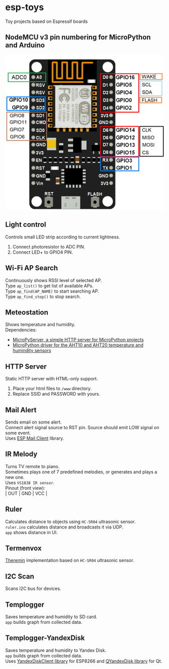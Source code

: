 # esp-toys
Toy projects based on Espressif boards

## NodeMCU v3 pin numbering for MicroPython and Arduino
![image_1](https://raw.githubusercontent.com/lxxxxl/esp-toys/master/images/pins.png?raw=true)  

## Light control
Controls small LED strip according to current lightness.  
1. Connect photoresistor to ADC PIN.  
2. Connect LED+ to GPIO4 PIN.  

## Wi-Fi AP Search
Continuously shows RSSI level of selected AP.  
Type `ap_list()` to get list of available APs.  
Type `ap_find(AP_NAME)` to start searching AP.  
Type `ap_find_stop()` to stop search.  

## Meteostation
Shows temperature and humidity.  
Dependencies:  
- [MicroPyServer, a simple HTTP server for MicroPython projects](https://github.com/troublegum/micropyserver)  
- [MicroPython driver for the AHT10 and AHT20 temperature and humindity sensors](https://github.com/targetblank/micropython_ahtx0)  

## HTTP Server
Static HTTP server with HTML-only support.  
1. Place your html files to `/www` directory.  
2. Replace SSID and PASSWORD with yours.  

## Mail Alert
Sends email on some alert.  
Connect alert signal source to RST pin. Source should emit LOW signal on some event.  
Uses [ESP Mail Client](https://github.com/mobizt/ESP-Mail-Client) library.

## IR Melody
Turns TV remote to piano.  
Sometimes plays one of 7 predefined melodies, or generates and plays a new one.  
Uses `VS1838 IR sensor`.  
Pinout (front view):  
| OUT | GND | VCC |

## Ruler
Calculates distance to objects using `HC-SR04` ultrasonic sensor.  
`ruler.ino` calculates distance and broadcasts it via UDP.  
`app` shows distance in UI.

## Termenvox
[Theremin](https://en.wikipedia.org/wiki/Theremin) implementation based on `HC-SR04` ultrasonic sensor.  

## I2C Scan
Scans I2C bus for devices.  

## Templogger
Saves temperature and humidity to SD card.  
`app` builds graph from collected data.

## Templogger-YandexDisk
Saves temperature and humidity to Yandex Disk.  
`app` builds graph from collected data.  
Uses [YandexDiskClient library](https://github.com/lxxxxl/YandexDiskClient) for ESP8266 and [QYandexDisk library](https://github.com/lxxxxl/QYandexDisk) for Qt.